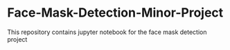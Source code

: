 # Face-Mask-Detection-Minor-Project
This repository contains jupyter notebook for the face mask detection project

